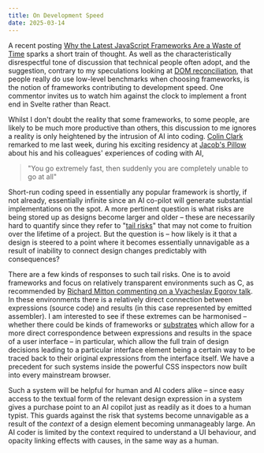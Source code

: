 ```yaml
---
title: On Development Speed
date: 2025-03-14
---
```


A recent posting
[Why the Latest JavaScript Frameworks Are a Waste of Time](https://dev.to/holasoymalva/why-the-latest-javascript-frameworks-are-a-waste-of-time-52pc) 
sparks a short train of thought. As well as the characteristically disrespectful tone of discussion that technical
people often adopt, and the suggestion, contrary to my speculations looking at 
[DOM reconciliation](/post/2025-02-07-benchmarking-dom-reconciliation), that people really do use low-level benchmarks
when choosing frameworks, is the notion of frameworks contributing to development speed. One commentor invites us to watch
him against the clock to implement a front end in Svelte rather than React.

Whilst I don't doubt the reality that some frameworks, to some people, are likely to be much more productive
than others, this discussion to me ignores a reality is only heightened by the intrusion of AI into coding.
[Colin Clark](https://colinclark.org/)
remarked to me last week, during his exciting residency at [Jacob's Pillow](https://en.wikipedia.org/wiki/Jacob%27s_Pillow)
about his and his colleagues' experiences of coding with AI, 

> "You go extremely fast, then suddenly you are completely unable to go at all"

Short-run coding speed in essentially any popular framework is shortly, if not already, essentially infinite since
an AI co-pilot will generate substantial implementations on the spot. A more pertinent question is what risks are being
stored up as designs become larger and older &ndash; these are necessarily hard to quantify since they refer to "[tail risks](https://en.wikipedia.org/wiki/Tail_risk)"
that may not come to fruition over the lifetime of a project. But the question is &ndash; how likely is it that a design
is steered to a point where it becomes essentially unnavigable as a result of inability to connect design changes
predictably with consequences?

<!-- Find a link about how AI generated code is hard to maintain, and also AI is bad at maintenance -->

There are a few kinds of responses to such tail risks. One is to avoid frameworks and focus on relatively transparent
environments such as C, as recommended by
[Richard Mitton commenting on a Vyacheslav Egorov talk](http://www.codersnotes.com/notes/learning-via-bullshit/). In these
environments there is a relatively direct connection between expressions (source code) and results (in this case
represented by emitted assembler). I am interested to see if these extremes can be harmonised &ndash; whether there
could be kinds of frameworks or [substrates](/term/substrate) which allow for a more direct correspondence between
expressions and results in the space of a user interface &ndash; in particular, which allow the full train of design
decisions leading to a particular interface element being a certain way to be traced back to their original
expressions from the interface itself. We have a precedent for such systems inside the powerful CSS inspectors
now built into every mainstream browser. 

Such a system will be helpful for human and AI coders alike &ndash; since easy access to the textual form of the
relevant design expression in a system gives a purchase point to an AI copilot just as readily as it does to a human
typist. This guards against the risk that systems become unnavigable as a result of the _context_ of a design
element becoming unmanageably large. An AI coder is limited by the context required to understand a UI behaviour,
and opacity linking effects with causes, in the same way as a human.
